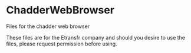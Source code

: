 ChadderWebBrowser
=================

Files for the chadder web browser

These files are for the Etransfr company and should you desire to use the files, please request permission before using.
